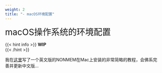 ```yaml
---
weight: 2
title: "- macOS环境配置"
---
```

<font style="font-size:2em">macOS操作系统的环境配置</font>  

{{< hint info >}}
**WIP**  
{{< /hint >}}

我在[这里](https://tingjieguo.com/posts/nmmac/)写了一个英文版的NONMEM在Mac上安装的非常简略的教程，会佛系完善并更新中文版...
